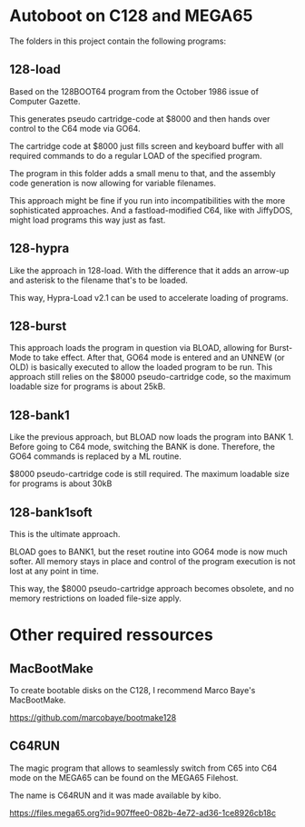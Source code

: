 # Autoboot on C128 and MEGA65

The folders in this project contain the following programs:

## 128-load
Based on the 128BOOT64 program from the October 1986 issue of Computer Gazette.

This generates pseudo cartridge-code at $8000 and then hands over control to the C64 mode via GO64.

The cartridge code at $8000 just fills screen and keyboard buffer with all required commands to do a regular LOAD of the specified program.


The program in this folder adds a small menu to that, and the assembly code generation is now allowing for variable filenames.


This approach might be fine if you run into incompatibilities with the more sophisticated approaches. And a fastload-modified C64, like with JiffyDOS, might load programs this way just as fast.

## 128-hypra
Like the approach in 128-load. With the difference that it adds an arrow-up and asterisk to the filename that's to be loaded.

This way, Hypra-Load v2.1 can be used to accelerate loading of programs.

## 128-burst
This approach loads the program in question via BLOAD, allowing for Burst-Mode to take effect.
After that, GO64 mode is entered and an UNNEW (or OLD) is basically executed to allow the loaded program to be run.
This approach still relies on the $8000 pseudo-cartridge code, so the maximum loadable size for programs is about 25kB.

## 128-bank1
Like the previous approach, but BLOAD now loads the program into BANK 1.
Before going to C64 mode, switching the BANK is done.
Therefore, the GO64 commands is replaced by a ML routine.

$8000 pseudo-cartridge code is still required. The maximum loadable size for programs is about 30kB

## 128-bank1soft

This is the ultimate approach.

BLOAD goes to BANK1, but the reset routine into GO64 mode is now much softer. All memory stays in place and control of the program execution is not lost at any point in time.

This way, the $8000 pseudo-cartridge approach becomes obsolete, and no memory restrictions on loaded file-size apply.

# Other required ressources

## MacBootMake
To create bootable disks on the C128, I recommend Marco Baye's MacBootMake.

https://github.com/marcobaye/bootmake128


## C64RUN
The magic program that allows to seamlessly switch from C65 into C64 mode on the MEGA65 can be found on the MEGA65 Filehost.

The name is C64RUN and it was made available by kibo.

https://files.mega65.org?id=907ffee0-082b-4e72-ad36-1ce8926cb18c

